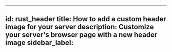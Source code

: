 ---
  id: rust_header
  title: How to add a custom header image for your server
  description: Customize your server's browser page with a new header image
  sidebar_label: 
  ---
  